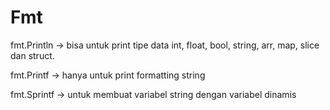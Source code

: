 # Fmt

fmt.Println -> bisa untuk print tipe data int, float, bool, string, arr, map, slice dan struct.

fmt.Printf -> hanya untuk print formatting string

fmt.Sprintf -> untuk membuat variabel string dengan variabel dinamis
